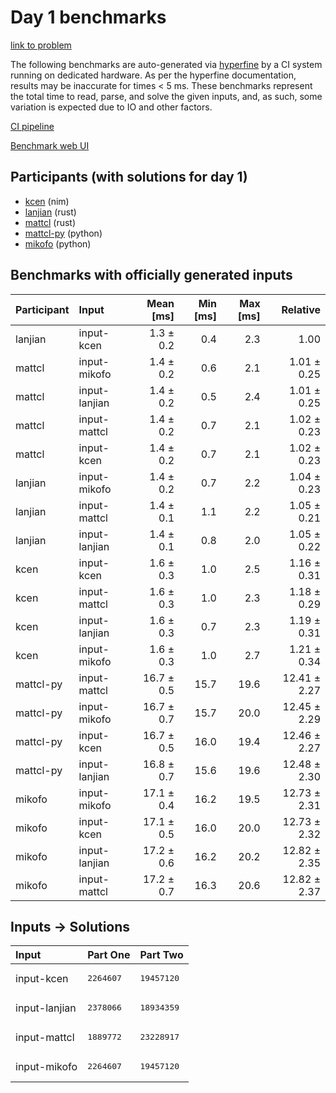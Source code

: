 # Day 1 benchmarks

[link to problem](https://adventofcode.com/2024/day/1)

The following benchmarks are auto-generated via
[hyperfine](https://github.com/sharkdp/hyperfine) by a CI system running on
dedicated hardware. As per the hyperfine documentation, results may be
inaccurate for times < 5 ms. These benchmarks represent the total time to read,
parse, and solve the given inputs, and, as such, some variation is expected due
to IO and other factors.

[CI pipeline](http://ci.papercode.net:8080/teams/main/pipelines/aoc2024)

[Benchmark web UI](https://aoc.ancalagon.black)


## Participants (with solutions for day 1)

- [kcen](https://github.com/kcen/aoc2024) (nim)
- [lanjian](https://github.com/lanjian/aoc-2024) (rust)
- [mattcl](https://github.com/mattcl/aoc2024) (rust)
- [mattcl-py](https://github.com/mattcl/aoc2024-py) (python)
- [mikofo](https://github.com/mikofo/aoc2024) (python)


## Benchmarks with officially generated inputs

| Participant | Input | Mean [ms] | Min [ms] | Max [ms] | Relative |
|:---|:---|---:|---:|---:|---:|
| lanjian | input-kcen | 1.3 ± 0.2 | 0.4 | 2.3 | 1.00 |
| mattcl | input-mikofo | 1.4 ± 0.2 | 0.6 | 2.1 | 1.01 ± 0.25 |
| mattcl | input-lanjian | 1.4 ± 0.2 | 0.5 | 2.4 | 1.01 ± 0.25 |
| mattcl | input-mattcl | 1.4 ± 0.2 | 0.7 | 2.1 | 1.02 ± 0.23 |
| mattcl | input-kcen | 1.4 ± 0.2 | 0.7 | 2.1 | 1.02 ± 0.23 |
| lanjian | input-mikofo | 1.4 ± 0.2 | 0.7 | 2.2 | 1.04 ± 0.23 |
| lanjian | input-mattcl | 1.4 ± 0.1 | 1.1 | 2.2 | 1.05 ± 0.21 |
| lanjian | input-lanjian | 1.4 ± 0.1 | 0.8 | 2.0 | 1.05 ± 0.22 |
| kcen | input-kcen | 1.6 ± 0.3 | 1.0 | 2.5 | 1.16 ± 0.31 |
| kcen | input-mattcl | 1.6 ± 0.3 | 1.0 | 2.3 | 1.18 ± 0.29 |
| kcen | input-lanjian | 1.6 ± 0.3 | 0.7 | 2.3 | 1.19 ± 0.31 |
| kcen | input-mikofo | 1.6 ± 0.3 | 1.0 | 2.7 | 1.21 ± 0.34 |
| mattcl-py | input-mattcl | 16.7 ± 0.5 | 15.7 | 19.6 | 12.41 ± 2.27 |
| mattcl-py | input-mikofo | 16.7 ± 0.7 | 15.7 | 20.0 | 12.45 ± 2.29 |
| mattcl-py | input-kcen | 16.7 ± 0.5 | 16.0 | 19.4 | 12.46 ± 2.27 |
| mattcl-py | input-lanjian | 16.8 ± 0.7 | 15.6 | 19.6 | 12.48 ± 2.30 |
| mikofo | input-mikofo | 17.1 ± 0.4 | 16.2 | 19.5 | 12.73 ± 2.31 |
| mikofo | input-kcen | 17.1 ± 0.5 | 16.0 | 20.0 | 12.73 ± 2.32 |
| mikofo | input-lanjian | 17.2 ± 0.6 | 16.2 | 20.2 | 12.82 ± 2.35 |
| mikofo | input-mattcl | 17.2 ± 0.7 | 16.3 | 20.6 | 12.82 ± 2.37 |


## Inputs -> Solutions

| Input | Part One | Part Two |
|:---|:---|:---|
|input-kcen|<pre>2264607</pre>|<pre>19457120</pre>|
|input-lanjian|<pre>2378066</pre>|<pre>18934359</pre>|
|input-mattcl|<pre>1889772</pre>|<pre>23228917</pre>|
|input-mikofo|<pre>2264607</pre>|<pre>19457120</pre>|